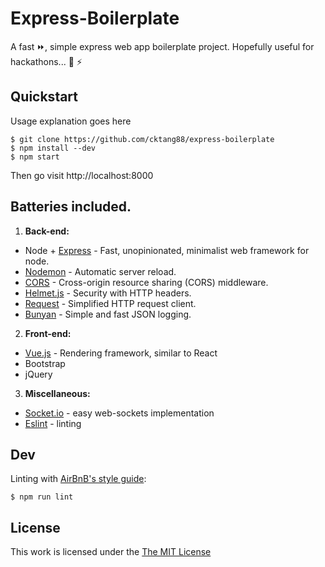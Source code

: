 
# Express-Boilerplate

A fast :fast_forward:, simple express web app boilerplate project. Hopefully useful for hackathons... :pray: :zap: 

## Quickstart

Usage explanation goes here

```
$ git clone https://github.com/cktang88/express-boilerplate
$ npm install --dev
$ npm start
```
Then go visit http://localhost:8000

## Batteries included.

1. **Back-end:**
- Node + [Express](https://github.com/expressjs/express) - Fast, unopinionated, minimalist web framework for node.
- [Nodemon](https://nodemon.io/) - Automatic server reload.
- [CORS](https://github.com/expressjs/cors) - Cross-origin resource sharing (CORS) middleware.
- [Helmet.js](https://helmetjs.github.io/) - Security with HTTP headers.
- [Request](https://github.com/request/request) - Simplified HTTP request client.
- [Bunyan](https://github.com/trentm/node-bunyan) - Simple and fast JSON logging.
2. **Front-end:**
- [Vue.js](https://vuejs.org/) - Rendering framework, similar to React
- Bootstrap
- jQuery
3. **Miscellaneous:**
- [Socket.io](https://socket.io/) - easy web-sockets implementation
- [Eslint](http://eslint.org/) - linting


## Dev
Linting with [AirBnB's style guide](https://github.com/airbnb/javascript):
```
$ npm run lint
```

## License

This work is licensed under the [The MIT License](http://opensource.org/licenses/MIT)
